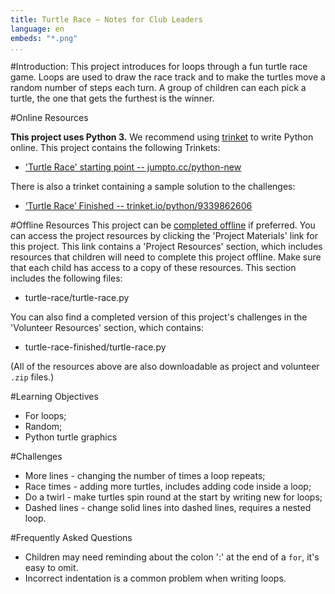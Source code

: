 ```yaml
---
title: Turtle Race — Notes for Club Leaders
language: en
embeds: "*.png"
...
```


#Introduction:
This project introduces for loops through a fun turtle race game. Loops are used to draw the race track and to make the turtles move a random number of steps each turn. A group of children can each pick a turtle, the one that gets the furthest is the winner. 

#Online Resources

__This project uses Python 3.__ We recommend using [trinket](https://trinket.io/) to write Python online. This project contains the following Trinkets:

+ ['Turtle Race' starting point -- jumpto.cc/python-new](http://jumpto.cc/python-new)

There is also a trinket containing a sample solution to the challenges:

+ [‘Turtle Race’ Finished -- trinket.io/python/9339862606](https://trinket.io/python/9339862606)

#Offline Resources
This project can be [completed offline](https://www.codeclubprojects.org/en-GB/resources/python-working-offline/) if preferred. You can access the project resources by clicking the 'Project Materials' link for this project. This link contains a 'Project Resources' section, which includes resources that children will need to complete this project offline. Make sure that each child has access to a copy of these resources. This section includes the following files:

+ turtle-race/turtle-race.py

You can also find a completed version of this project's challenges in the 'Volunteer Resources' section, which contains:

+ turtle-race-finished/turtle-race.py

(All of the resources above are also downloadable as project and volunteer `.zip` files.)

#Learning Objectives
+ For loops;
+ Random;
+ Python turtle graphics

#Challenges
+ More lines - changing the number of times a loop repeats;
+ Race times - adding more turtles, includes adding code inside a loop;
+ Do a twirl - make turtles spin round at the start by writing new for loops;
+ Dashed lines - change solid lines into dashed lines, requires a nested loop.

#Frequently Asked Questions
+ Children may need reminding about the colon ':' at the end of a `for`, it's easy to omit. 
+ Incorrect indentation is a common problem when writing loops. 

